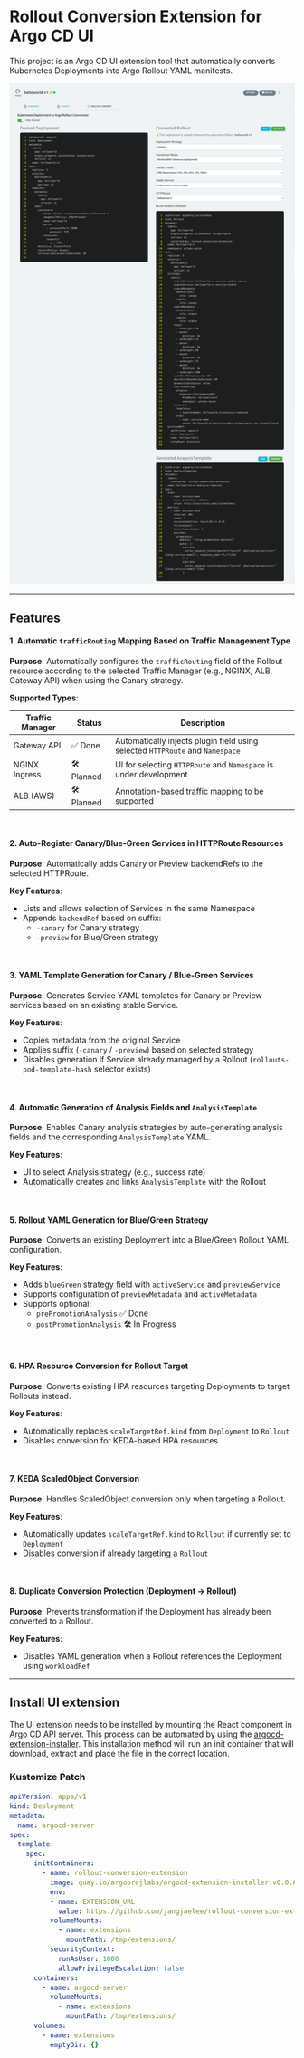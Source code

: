 # Rollout Conversion Extension for Argo CD UI

This project is an Argo CD UI extension tool that automatically converts Kubernetes Deployments into Argo Rollout YAML manifests.

![image](https://raw.githubusercontent.com/jangjaelee/rollout-conversion-extension/refs/heads/main/ui/images/Rollout-Conversion-Extension.png)

---

## Features

#### 1. Automatic `trafficRouting` Mapping Based on Traffic Management Type

**Purpose**: Automatically configures the `trafficRouting` field of the Rollout resource according to the selected Traffic Manager (e.g., NGINX, ALB, Gateway API) when using the Canary strategy.

**Supported Types**:

| Traffic Manager     | Status     | Description                                                                 |
|---------------------|------------|-----------------------------------------------------------------------------|
| Gateway API         | ✅ Done    | Automatically injects plugin field using selected `HTTPRoute` and `Namespace` |
| NGINX Ingress       | 🛠 Planned | UI for selecting `HTTPRoute` and `Namespace` is under development        |
| ALB (AWS)           | 🛠 Planned  | Annotation-based traffic mapping to be supported                          |

&nbsp;

#### 2. Auto-Register Canary/Blue-Green Services in HTTPRoute Resources

**Purpose**: Automatically adds Canary or Preview backendRefs to the selected HTTPRoute.

**Key Features**:

- Lists and allows selection of Services in the same Namespace
- Appends `backendRef` based on suffix:
  - `-canary` for Canary strategy
  - `-preview` for Blue/Green strategy

&nbsp;

#### 3. YAML Template Generation for Canary / Blue-Green Services

**Purpose**: Generates Service YAML templates for Canary or Preview services based on an existing stable Service.

**Key Features**:

- Copies metadata from the original Service
- Applies suffix (`-canary` / `-preview`) based on selected strategy
- Disables generation if Service already managed by a Rollout (`rollouts-pod-template-hash` selector exists)

&nbsp;

#### 4. Automatic Generation of Analysis Fields and `AnalysisTemplate`

**Purpose**: Enables Canary analysis strategies by auto-generating analysis fields and the corresponding `AnalysisTemplate` YAML.

**Key Features**:

- UI to select Analysis strategy (e.g., success rate)
- Automatically creates and links `AnalysisTemplate` with the Rollout

&nbsp;

#### 5. Rollout YAML Generation for Blue/Green Strategy

**Purpose**: Converts an existing Deployment into a Blue/Green Rollout YAML configuration.

**Key Features**:

- Adds `blueGreen` strategy field with `activeService` and `previewService`
- Supports configuration of `previewMetadata` and `activeMetadata`
- Supports optional:
  - `prePromotionAnalysis` ✅ Done
  - `postPromotionAnalysis` 🛠 In Progress

&nbsp;

#### 6. HPA Resource Conversion for Rollout Target

**Purpose**: Converts existing HPA resources targeting Deployments to target Rollouts instead.

**Key Features**:

- Automatically replaces `scaleTargetRef.kind` from `Deployment` to `Rollout`
- Disables conversion for KEDA-based HPA resources

&nbsp;

#### 7. KEDA ScaledObject Conversion

**Purpose**: Handles ScaledObject conversion only when targeting a Rollout.

**Key Features**:

- Automatically updates `scaleTargetRef.kind` to `Rollout` if currently set to `Deployment`
- Disables conversion if already targeting a `Rollout`

&nbsp;

#### 8. Duplicate Conversion Protection (Deployment → Rollout)

**Purpose**: Prevents transformation if the Deployment has already been converted to a Rollout.

**Key Features**:

- Disables YAML generation when a Rollout references the Deployment using `workloadRef`

---

  
## Install UI extension

The UI extension needs to be installed by mounting the React component in Argo CD API server. This process can be automated by using the [argocd-extension-installer](https://github.com/argoproj-labs/argocd-extension-installer). This installation method will run an init container that will download, extract and place the file in the correct location.

### Kustomize Patch

```yaml
apiVersion: apps/v1
kind: Deployment
metadata:
  name: argocd-server
spec:
  template:
    spec:
      initContainers:
        - name: rollout-conversion-extension
          image: quay.io/argoprojlabs/argocd-extension-installer:v0.0.8
          env:
          - name: EXTENSION_URL
            value: https://github.com/jangjaelee/rollout-conversion-extension/raw/refs/heads/main/ui/dist/extension.tar
          volumeMounts:
            - name: extensions
              mountPath: /tmp/extensions/
          securityContext:
            runAsUser: 1000
            allowPrivilegeEscalation: false
      containers:
        - name: argocd-server
          volumeMounts:
            - name: extensions
              mountPath: /tmp/extensions/
      volumes:
        - name: extensions
          emptyDir: {}
```
